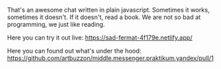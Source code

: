 That's an awesome chat written in plain javascript. Sometimes it works, sometimes it doesn't.
If it doesn't, read a book.
We are not so bad at programming, we just like reading.

Here you can try it out live:
https://sad-fermat-4f179e.netlify.app/

Here you can found out what's under the hood:
https://github.com/artbuzzon/middle.messenger.praktikum.yandex/pull/1
